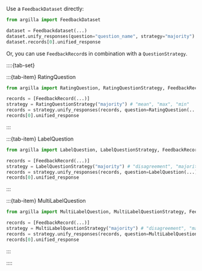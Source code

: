 Use a `FeedbackDataset` directly:

```python
from argilla import FeedbackDataset

dataset = Feedbackdataset(...)
dataset.unify_responses(question="question_name", strategy="majority")
dataset.records[0].unified_response
```

Or, you can use `FeedbackRecord`s in combination with a `QuestionStrategy`.

::::{tab-set}

:::{tab-item} RatingQuestion

```python
from argilla import RatingQuestion, RatingQuestionStrategy, FeedbackRecord

records = [FeedbackRecord(...)]
strategy = RatingQuestionStrategy("majority") # "mean", "max", "min"
records = strategy.unify_responses(records, question=RatingQuestion(...))
records[0].unified_response
```

:::

:::{tab-item} LabelQuestion

```python
from argilla import LabelQuestion, LabelQuestionStrategy, FeedbackRecord

records = [FeedbackRecord(...)]
strategy = LabelQuestionStrategy("majority") # "disagreement", "majority_weighted (WIP)"
records = strategy.unify_responses(records, question=LabelQuestion(...))
records[0].unified_response
```

:::


:::{tab-item} MultiLabelQuestion

```python
from argilla import MultiLabelQuestion, MultiLabelQuestionStrategy, FeedbackRecord

records = [FeedbackRecord(...)]
strategy = MultiLabelQuestionStrategy("majority") # "disagreement", "majority_weighted (WIP)"
records = strategy.unify_responses(records, question=MultiLabelQuestion(...))
records[0].unified_response
```

:::

::::
